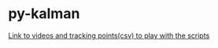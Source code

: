 # py-kalman

[Link to videos and tracking points(csv) to play with the scripts](https://osf.io/x85nz/)
